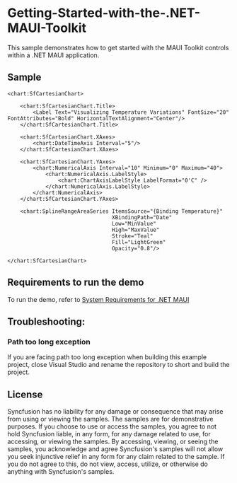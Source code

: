 # Getting-Started-with-the-.NET-MAUI-Toolkit
This sample demonstrates how to get started with the MAUI Toolkit controls within a .NET MAUI application. 

## Sample

```xaml
<chart:SfCartesianChart>

    <chart:SfCartesianChart.Title>
        <Label Text="Visualizing Temperature Variations" FontSize="20" FontAttributes="Bold" HorizontalTextAlignment="Center"/>
    </chart:SfCartesianChart.Title>

    <chart:SfCartesianChart.XAxes>
        <chart:DateTimeAxis Interval="5"/>
    </chart:SfCartesianChart.XAxes>

    <chart:SfCartesianChart.YAxes>
        <chart:NumericalAxis Interval="10" Minimum="0" Maximum="40">
            <chart:NumericalAxis.LabelStyle>
                <chart:ChartAxisLabelStyle LabelFormat="0'C" />
            </chart:NumericalAxis.LabelStyle>
        </chart:NumericalAxis>
    </chart:SfCartesianChart.YAxes>

    <chart:SplineRangeAreaSeries ItemsSource="{Binding Temperature}"
                                 XBindingPath="Date"
                                 Low="MinValue"
                                 High="MaxValue"
                                 Stroke="Teal"
                                 Fill="LightGreen"
                                 Opacity="0.8"/>

</chart:SfCartesianChart>
```

## Requirements to run the demo

To run the demo, refer to [System Requirements for .NET MAUI](https://help.syncfusion.com/maui/system-requirements)

## Troubleshooting:
### Path too long exception

If you are facing path too long exception when building this example project, close Visual Studio and rename the repository to short and build the project.

## License

Syncfusion has no liability for any damage or consequence that may arise from using or viewing the samples. The samples are for demonstrative purposes. If you choose to use or access the samples, you agree to not hold Syncfusion liable, in any form, for any damage related to use, for accessing, or viewing the samples. By accessing, viewing, or seeing the samples, you acknowledge and agree Syncfusion's samples will not allow you seek injunctive relief in any form for any claim related to the sample. If you do not agree to this, do not view, access, utilize, or otherwise do anything with Syncfusion's samples.


